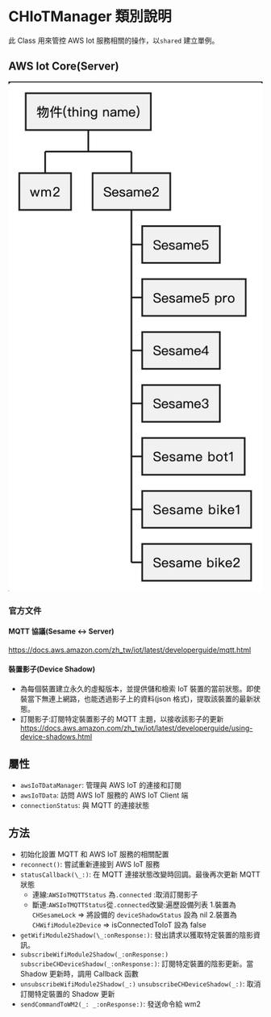 # CHIoTManager 類別說明

此 Class 用來管控 AWS Iot 服務相關的操作，以`shared` 建立單例。

## AWS Iot Core(Server)

<p align="left" >
  <img src="../../src/imgs/AWS_iotcore.png" alt="" title="">
</p>

### 官方文件

#### MQTT 協議(Sesame <-> Server)

https://docs.aws.amazon.com/zh_tw/iot/latest/developerguide/mqtt.html

#### 裝置影子(Device Shadow)

- 為每個裝置建立永久的虛擬版本，並提供儲和檢索 IoT 裝置的當前狀態。即使裝當下無連上網路，也能透過影子上的資料(json 格式)，提取該裝置的最新狀態。
- 訂閱影子:訂閱特定裝置影子的 MQTT 主題，以接收該影子的更新
  https://docs.aws.amazon.com/zh_tw/iot/latest/developerguide/using-device-shadows.html

## 屬性

- `awsIoTDataManager`: 管理與 AWS IoT 的連接和訂閱
- `awsIoTData`: 訪問 AWS IoT 服務的 AWS IoT Client 端
- `connectionStatus`: 與 MQTT 的連接狀態

## 方法

- 初始化設置 MQTT 和 AWS IoT 服務的相關配置
- `reconnect()`: 嘗試重新連接到 AWS IoT 服務
- `statusCallback(\_:)`: 在 MQTT 連接狀態改變時回調。最後再次更新 MQTT 狀態
  - 連線:`AWSIoTMQTTStatus` 為`.connected` :取消訂閱影子
  - 斷連:`AWSIoTMQTTStatus`從`.connected`改變:遍歷設備列表 1.裝置為 `CHSesameLock` => 將設備的 `deviceShadowStatus` 設為 nil 2.裝置為 `CHWifiModule2Device` => isConnectedToIoT 設為 false
- `getWifiModule2Shadow(\_:onResponse:)`: 發出請求以獲取特定裝置的陰影資訊。
- `subscribeWifiModule2Shadow(_:onResponse:)` `subscribeCHDeviceShadow(_:onResponse:)`: 訂閱特定裝置的陰影更新。當 Shadow 更新時，調用 Callback 函數
- `unsubscribeWifiModule2Shadow(_:)` `unsubscribeCHDeviceShadow(_:)`: 取消訂閱特定裝置的 Shadow 更新
- `sendCommandToWM2(_: _:onResponse:)`: 發送命令給 wm2
